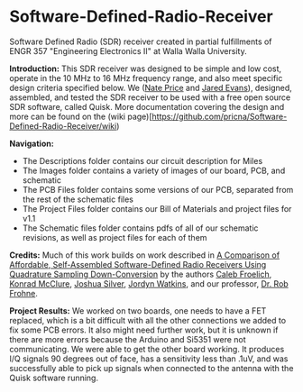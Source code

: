 # Software-Defined-Radio-Receiver
Software Defined Radio (SDR) receiver created in partial fulfillments of ENGR 357 "Engineering Electronics II" at Walla Walla University.

**Introduction:** This SDR receiver was designed to be simple and low cost, operate in the 10 MHz to 16 MHz frequency range, and also meet specific design criteria specified below. We ([Nate Price](https://github.com/pricna) and [Jared Evans](https://github.com/jred-KiCAD)), designed, assembled, and tested the SDR receiver to be used with a free open source SDR software, called Quisk. More documentation covering the design and more can be found on the (wiki page)[https://github.com/pricna/Software-Defined-Radio-Receiver/wiki)

**Navigation:** 
- The Descriptions folder contains our circuit description for Miles
- The Images folder contains a variety of images of our board, PCB, and schematic
- The PCB Files folder contains some versions of our PCB, separated from the rest of the schematic files
- The Project Files folder contains our Bill of Materials and project files for v1.1
- The Schematic files folder contains pdfs of all of our schematic revisions, as well as project files for each of them

**Credits:** Much of this work builds on work described in [A Comparison of Affordable, Self-Assembled Software-Defined Radio Receivers Using Quadrature Sampling Down-Conversion](http://fweb.wallawalla.edu/~frohro/ClassHandouts/Electronics/A%20Comparison%20of%20Affordable,%20Self-Assembled%20%20Software-Defined%20Radio%20Receivers%20Using%20Quadrature%20Sampling%20Down-Conversion.pdf) by the authors [Caleb Froelich](https://github.com/froeca), [Konrad McClure](https://github.com/KonradMcClure), [Joshua Silver](https://github.com/JoshSilver8), [Jordyn Watkins](https://github.com/greenjacketgirl), and our professor, [Dr. Rob Frohne](https://github.com/frohro).

**Project Results:** We worked on two boards, one needs to have a FET replaced, which is a bit difficult with all the other connections we added to fix some PCB errors. It also might need further work, but it is unknown if there are more errors because the Arduino and Si5351 were not communicating. We were able to get the other board working. It produces I/Q signals 90 degrees out of face, has a sensitivity less than .1uV, and was successfully able to pick up signals when connected to the antenna with the Quisk software running.
